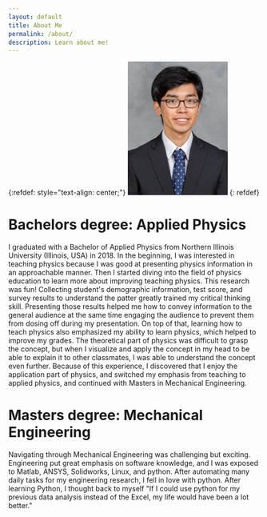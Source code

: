 ```yaml
---
layout: default
title: About Me
permalink: /about/
description: Learn about me!
---
```

{:refdef: style="text-align: center;"}
<img src="/assets/images/hashimoto.jpg" alt="Picture of Wataru Hashimoto" width="200"/>
{: refdef}

# Bachelors degree: Applied Physics 
I graduated with a Bachelor of Applied Physics from Northern Illinois University (Illinois, USA) in 2018. In the beginning, I was interested in teaching physics because I was good at presenting physics information in an approachable manner. Then I started diving into the field of physics education to learn more about improving teaching physics. This research was fun! Collecting student's demographic information, test score, and survey results to understand the patter greatly trained my critical thinking skill. Presenting those results helped me how to convey information to the general audience at the same time engaging the audience to prevent them from dosing off during my presentation. On top of that, learning how to teach physics also emphasized my ability to learn physics, which helped to improve my grades. The theoretical part of physics was difficult to grasp the concept, but when I visualize and apply the concept in my head to be able to explain it to other classmates, I was able to understand the concept even further. Because of this experience, I discovered that I enjoy the application part of physics, and switched my emphasis from teaching to applied physics, and continued with Masters in Mechanical Engineering. 

# Masters degree: Mechanical Engineering
Navigating through Mechanical Engineering was challenging but exciting. Engineering put great emphasis on software knowledge, and I was exposed to Matlab, ANSYS, Solidworks, Linux, and python. After automating many daily tasks for my engineering research, I fell in love with python. After learning Python, I thought back to myself "If I could use python for my previous data analysis instead of the Excel, my life would have been a lot better."